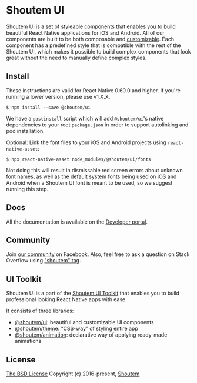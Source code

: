 # Shoutem UI

Shoutem UI is a set of styleable components that enables you to build beautiful React Native applications for iOS and Android. All of our components are built to be both composable and [customizable](http://github.com/shoutem/theme). Each component has a predefined style that is compatible with the rest of the Shoutem UI, which makes it possible to build complex components that look great without the need to manually define complex styles.

## Install

These instructions are valid for React Native 0.60.0 and higher. If you're running a lower version, please use v1.X.X.

```
$ npm install --save @shoutem/ui
```

We have a `postinstall` script which will add `@shoutem/ui`'s native dependencies to your root `package.json` in order to support autolinking and pod installation.

Optional: Link the font files to your iOS and Android projects using `react-native-asset`:

```
$ npx react-native-asset node_modules/@shoutem/ui/fonts
```

Not doing this will result in dismissable red screen errors about unknown font names, as well as the default system fonts being used on iOS and Android when a Shoutem UI font is meant to be used, so we suggest running this step.

## Docs

All the documentation is available on the [Developer portal](http://shoutem.github.io/docs/ui-toolkit/introduction).

## Community

Join [our community](https://www.facebook.com/groups/shoutem.community/) on Facebook. Also, feel free to ask a question on Stack Overflow using ["shoutem" tag](http://stackoverflow.com/tags/shoutem).

## UI Toolkit

Shoutem UI is a part of the [Shoutem UI Toolkit](https://shoutem.github.io/docs/ui-toolkit/introduction) that enables you to build professional looking React Native apps with ease.

It consists of three libraries:

- [@shoutem/ui](https://github.com/shoutem/ui): beautiful and customizable UI components
- [@shoutem/theme](https://github.com/shoutem/theme): “CSS-way” of styling entire app
- [@shoutem/animation](https://github.com/shoutem/animation): declarative way of applying ready-made animations

## License

[The BSD License](https://opensource.org/licenses/BSD-3-Clause)
Copyright (c) 2016-present, [Shoutem](http://shoutem.github.io)
